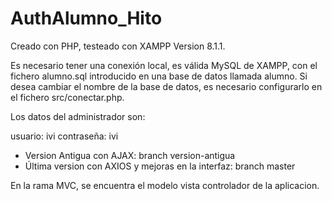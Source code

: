 # AuthAlumno_Hito

Creado con PHP, testeado con XAMPP Version 8.1.1. 

Es necesario tener una conexión local, es válida MySQL de XAMPP, con el fichero alumno.sql introducido en una base de datos llamada alumno. Si desea cambiar el nombre de la base de datos, es necesario configurarlo en el fichero src/conectar.php.

Los datos del administrador son: 

usuario: ivi
contraseña: ivi

- Version Antigua con AJAX: branch version-antigua
- Última version con AXIOS y mejoras en la interfaz: branch master

En la rama MVC, se encuentra el modelo vista controlador de la aplicacion.
